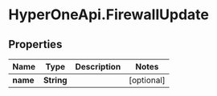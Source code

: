 # HyperOneApi.FirewallUpdate

## Properties

Name | Type | Description | Notes
------------ | ------------- | ------------- | -------------
**name** | **String** |  | [optional] 


